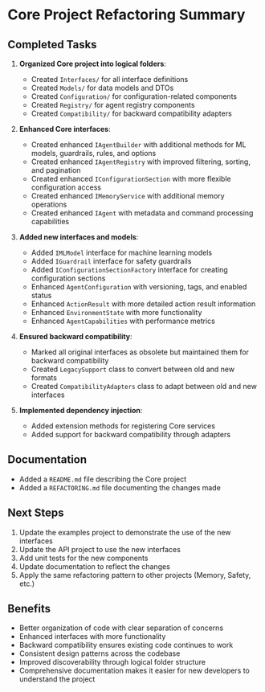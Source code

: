 # Core Project Refactoring Summary

## Completed Tasks

1. **Organized Core project into logical folders**:
   - Created `Interfaces/` for all interface definitions
   - Created `Models/` for data models and DTOs
   - Created `Configuration/` for configuration-related components
   - Created `Registry/` for agent registry components
   - Created `Compatibility/` for backward compatibility adapters

2. **Enhanced Core interfaces**:
   - Created enhanced `IAgentBuilder` with additional methods for ML models, guardrails, rules, and options
   - Created enhanced `IAgentRegistry` with improved filtering, sorting, and pagination
   - Created enhanced `IConfigurationSection` with more flexible configuration access
   - Created enhanced `IMemoryService` with additional memory operations
   - Created enhanced `IAgent` with metadata and command processing capabilities

3. **Added new interfaces and models**:
   - Added `IMLModel` interface for machine learning models
   - Added `IGuardrail` interface for safety guardrails
   - Added `IConfigurationSectionFactory` interface for creating configuration sections
   - Enhanced `AgentConfiguration` with versioning, tags, and enabled status
   - Enhanced `ActionResult` with more detailed action result information
   - Enhanced `EnvironmentState` with more functionality
   - Enhanced `AgentCapabilities` with performance metrics

4. **Ensured backward compatibility**:
   - Marked all original interfaces as obsolete but maintained them for backward compatibility
   - Created `LegacySupport` class to convert between old and new formats
   - Created `CompatibilityAdapters` class to adapt between old and new interfaces

5. **Implemented dependency injection**:
   - Added extension methods for registering Core services
   - Added support for backward compatibility through adapters

## Documentation

- Added a `README.md` file describing the Core project
- Added a `REFACTORING.md` file documenting the changes made

## Next Steps

1. Update the examples project to demonstrate the use of the new interfaces
2. Update the API project to use the new interfaces
3. Add unit tests for the new components
4. Update documentation to reflect the changes
5. Apply the same refactoring pattern to other projects (Memory, Safety, etc.)

## Benefits

- Better organization of code with clear separation of concerns
- Enhanced interfaces with more functionality
- Backward compatibility ensures existing code continues to work
- Consistent design patterns across the codebase
- Improved discoverability through logical folder structure
- Comprehensive documentation makes it easier for new developers to understand the project
